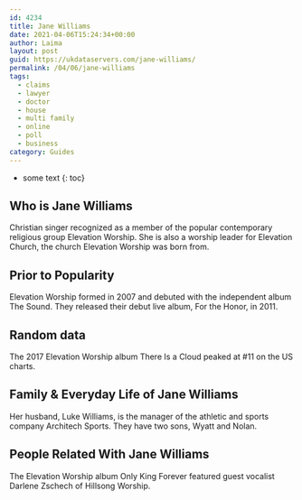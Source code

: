 ```yaml
---
id: 4234
title: Jane Williams
date: 2021-04-06T15:24:34+00:00
author: Laima
layout: post
guid: https://ukdataservers.com/jane-williams/
permalink: /04/06/jane-williams
tags:
  - claims
  - lawyer
  - doctor
  - house
  - multi family
  - online
  - poll
  - business
category: Guides
---
```


* some text
{: toc}


## Who is Jane Williams
                  
                  
                  
Christian singer recognized as a member of the popular contemporary religious group Elevation Worship. She is also a worship leader for Elevation Church, the church Elevation Worship was born from.
                  
              
            
              
            
                
                
                
## Prior to Popularity
                  
                  
                  
Elevation Worship formed in 2007 and debuted with the independent album The Sound. They released their debut live album, For the Honor, in 2011.
                  
              
            
              
            
                
                
                
## Random data
                  
                  
                  
The 2017 Elevation Worship album There Is a Cloud peaked at #11 on the US charts.
                  
              
            
              
            
                
                
                
## Family & Everyday Life of Jane Williams
                  
                  
                  
Her husband, Luke Williams, is the manager of the athletic and sports company Architech Sports. They have two sons, Wyatt and Nolan.
                  
              
            
              
            
                
                
                
## People Related With Jane Williams
                  
                  
                  
The Elevation Worship album Only King Forever featured guest vocalist Darlene Zschech of Hillsong Worship.
                  
              
            
              
            
                
              
            
              
              
            
            
              
            
          
          
          